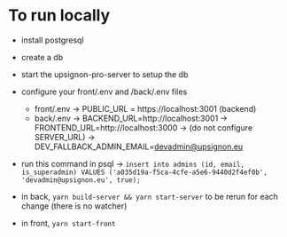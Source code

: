 # To run locally

- install postgresql
- create a db
- start the upsignon-pro-server to setup the db
- configure your front/.env and /back/.env files

  - front/.env
    -> PUBLIC_URL = https://localhost:3001 (backend)
  - back/.env
    -> BACKEND_URL=http://localhost:3001
    -> FRONTEND_URL=http://localhost:3000
    -> (do not configure SERVER_URL)
    -> DEV_FALLBACK_ADMIN_EMAIL=devadmin@upsignon.eu

- run this command in psql
  -> `insert into admins (id, email, is_superadmin) VALUES ('a035d19a-f5ca-4cfe-a5e6-9440d2f4ef0b', 'devadmin@upsignon.eu', true);`
- in back, `yarn build-server && yarn start-server` to be rerun for each change (there is no watcher)
- in front, `yarn start-front`

